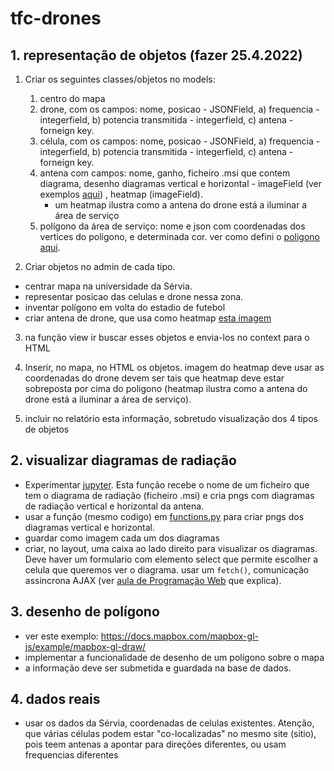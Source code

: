 # tfc-drones

## 1. representação de objetos (fazer 25.4.2022)

1. Criar os seguintes classes/objetos no models:
   1. centro do mapa
   2. drone, com  os campos: nome, posicao - JSONField, a) frequencia - integerfield, b) potencia transmitida - integerfield, c) antena - forneign key.
   3. célula, com  os campos: nome, posicao - JSONField,  a) frequencia - integerfield, b) potencia transmitida - integerfield, c) antena - forneign key.
   4. antena com campos: nome, ganho, ficheiro .msi que contem diagrama, desenho diagramas vertical e horizontal - imageField (ver exemplos [aqui](https://github.com/ulht-drones/tfc-drones/tree/main/dados/antenna_diagrams)) , heatmap (imageField).
      * um heatmap ilustra como a antena do drone está a iluminar a área de serviço
   5. polígono da área de serviço: nome e json com coordenadas dos vertices do poligono, e determinada cor. ver como defini o [poligono aqui](https://github.com/ulht-drones/tfc-drones/blob/b3936021d126f458109bffd9b9c1eff1963758d6/drones/templates/drones/mapa.html).

2. Criar objetos no admin de cada tipo. 
* centrar mapa na universidade da Sérvia. 
* representar posicao das celulas e drone nessa zona.
* inventar polígono em volta do estadio de futebol
* criar antena de drone, que usa como heatmap [esta imagem](https://github.com/ulht-drones/tfc-drones/blob/main/dados/heatmaps/heatmap.png)

3. na função view ir buscar esses objetos e envia-los no context para o HTML

4. Inserir, no mapa, no HTML os objetos. imagem do heatmap deve usar as coordenadas do drone devem ser tais que heatmap deve estar sobreposta por cima do poligono (heatmap ilustra como a antena do drone está a iluminar a área de serviço).

5. incluir no relatório esta informação, sobretudo visualização dos 4 tipos de objetos


## 2. visualizar diagramas de radiação

* Experimentar [jupyter](https://github.com/ulht-drones/tfc-drones/blob/main/dados/antenna_diagrams/Desenho%20de%20diagramas%20de%20radia%C3%A7%C3%A3o%20duma%20antena.ipynb). Esta função recebe o nome de um ficheiro que tem o diagrama de radiação (ficheiro .msi) e cria pngs com diagramas de radiação vertical e horizontal da antena.
* usar a função (mesmo codigo) em [functions.py](https://github.com/ulht-drones/tfc-drones/blob/main/dados/antenna_diagrams/functions.py) para criar pngs dos diagramas vertical e horizontal. 
* guardar como imagem cada um dos diagramas
* criar, no layout, uma caixa ao lado direito para visualizar os diagramas. Deve haver um formulario com elemento select que permite escolher a celula que queremos ver o diagrama. usar um `fetch()`, comunicação assincrona AJAX (ver [aula de Programação Web](https://educast.fccn.pt/vod/clips/19qwlm80te/html5.html?locale=en) que explica).


## 3. desenho de polígono
* ver este exemplo: https://docs.mapbox.com/mapbox-gl-js/example/mapbox-gl-draw/
* implementar a funcionalidade de desenho de um polígono sobre o mapa
* a informação deve ser submetida e guardada na base de dados.

## 4. dados reais
* usar os dados da Sérvia, coordenadas de celulas existentes. Atenção, que várias células podem estar "co-localizadas" no mesmo site (sitio), pois teem antenas a apontar para direções diferentes, ou usam frequencias diferentes
